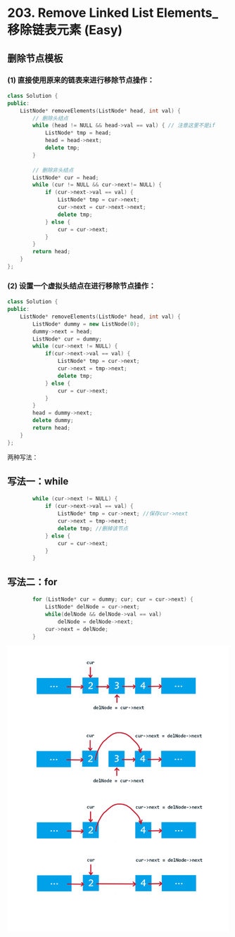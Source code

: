 # 203. Remove Linked List Elements_移除链表元素 (Easy)

## 删除节点模板

### (1) 直接使用原来的链表来进行移除节点操作：

```cpp
class Solution {
public:
    ListNode* removeElements(ListNode* head, int val) {
        // 删除头结点
        while (head != NULL && head->val == val) { // 注意这里不是if
            ListNode* tmp = head;
            head = head->next;
            delete tmp;
        }

        // 删除非头结点
        ListNode* cur = head;
        while (cur != NULL && cur->next!= NULL) {
            if (cur->next->val == val) {
                ListNode* tmp = cur->next;
                cur->next = cur->next->next;
                delete tmp;
            } else {
                cur = cur->next;
            }
        }
        return head;
    }
};
```

### (2) 设置一个虚拟头结点在进行移除节点操作：

```cpp
class Solution {
public:
    ListNode* removeElements(ListNode* head, int val) {
        ListNode* dummy = new ListNode(0);
        dummy->next = head;
        ListNode* cur = dummy;
        while (cur->next != NULL) {
            if(cur->next->val == val) {
                ListNode* tmp = cur->next;
                cur->next = tmp->next;
                delete tmp;
            } else {
                cur = cur->next;
            }
        }
        head = dummy->next;
        delete dummy;
        return head;
    }
};
```

两种写法：

## 写法一：while

```cpp
        while (cur->next != NULL) {
            if (cur->next->val == val) {
                ListNode* tmp = cur->next; //保存cur->next
                cur->next = tmp->next;
                delete tmp; //删掉该节点
            } else {
                cur = cur->next;
            }
        }
```

## 写法二：for

```cpp
        for (ListNode* cur = dummy; cur; cur = cur->next) {
            ListNode* delNode = cur->next;
            while(delNode && delNode->val == val)
                delNode = delNode->next;
            cur->next = delNode;
        }
```



![solve](https://raw.githubusercontent.com/KimmiGYH/LeetCode_Notes_Public/master/Section05_Solutions/0203_Remove%20Linked%20List%20Elements_%E7%A7%BB%E9%99%A4%E9%93%BE%E8%A1%A8%E5%85%83%E7%B4%A0/solve.png)